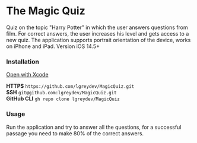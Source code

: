 # The Magic Quiz

Quiz on the topic "Harry Potter" in which the user answers questions from film. For correct answers, the user increases his level and gets access to a new quiz. The application supports portrait orientation of the device, works on iPhone and iPad. Version iOS 14.5+


### Installation

[Open with Xcode](xcode://clone?repo=https%3A%2F%2Fgithub.com%2Flgreydev%2FMagicQuiz)

**HTTPS** `https://github.com/lgreydev/MagicQuiz.git`<br>
**SSH** `git@github.com:lgreydev/MagicQuiz.git`<br>
**GitHub CLI** `gh repo clone lgreydev/MagicQuiz`<br>


### Usage
Run the application and try to answer all the questions, for a successful passage you need to make 80% of the correct answers.
